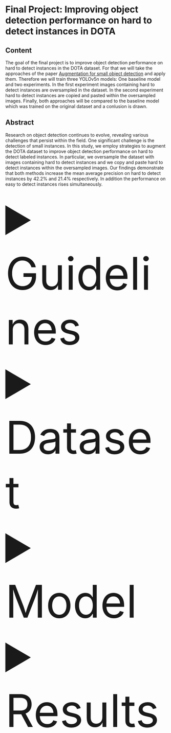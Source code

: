 # Final Project:  Improving object detection performance on hard to detect instances in DOTA

## Content
The goal of the final project is to improve object detection performance on hard to detect instances in the DOTA dataset. For that we will take the approaches of the paper [Augmentation for small object detection](https://arxiv.org/abs/1902.07296) and apply them. Therefore we will train three YOLOv5n models: One baseline model and two experiments. In the first experiment images containing hard to detect instances are oversampled in the dataset. In the second experiment hard to detect instances are copied and pasted within the oversampled images. Finally, both approaches will be compared to the baseline model which was trained on the original dataset and a conlusion is drawn.

## Abstract

Research on object detection continues to evolve, revealing various challenges that persist within the field. One significant challenge is the detection of small instances. In this study, we employ strategies to augment the DOTA dataset to improve object detection performance on hard to detect labeled instances. In particular, we oversample the dataset with images containing hard to detect instances and we copy
and paste hard to detect instances within the oversampled images. Our findings demonstrate that both methods increase the mean average precision on hard to detect instances by 42.2% and 21.4% respectively. In addition the performance on easy to detect instances rises simultaneously.

<details>
  <summary style="font-size:140px">Guidelines</summary>

The detailed explanation on how to prepare the dataset and run the code to recreate our results can be found in the readme file in the [Code]([KORREKTUR](https://github.com/saidharb/DOTA-Improve_hard_to_detect_instances_performance/tree/master/03-Code)) directory.

</details>

<details>
  <summary style="font-size:140px">Dataset</summary>
  
The dataset used in our experiments is the [Dota Dataset](https://captain-whu.github.io/DOTA/). In particular we use the version 1.5 of this dataset. It consists of 2.806 Aerial images with different sizes. The image sizes vary from 800x800 to 20.000 x 20.000 pixels. On these images there are 16 classes labeled which are:

- large vehicle
- small vehicle
- helicopter
- plane
- ship
- swimmingpool
- container crane
- storage tank
- bridge
- harbor
- roundabout
- baseball-diamond
- basketball court
- ground track field
- tennis court
- soccerball field

</details>

<details>
  <summary style="font-size:140px">Model</summary>
The model employed is the YOLOv5n. The newest version and information about the model can be found here: 

[Link](https://github.com/ultralytics/yolov5)
  
</details>

<details>
  <summary style="font-size:140px">Results</summary>

Both employed approaches improved the detection performance on hard to detect instances considerably. However the oversampling apporach prooved to be slightly better, as the metrics are the best for this experiment. Refer to the Results section in our report for a detailed analysis.
  
</details>
